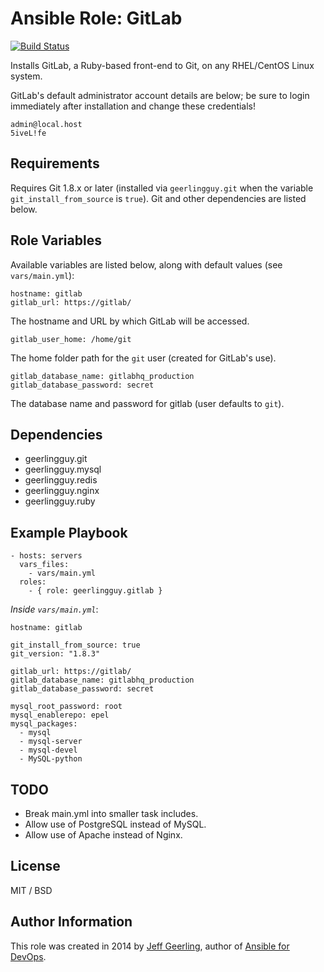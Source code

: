 # Ansible Role: GitLab

[![Build Status](https://travis-ci.org/geerlingguy/ansible-role-gitlab.svg?branch=master)](https://travis-ci.org/geerlingguy/ansible-role-gitlab)

Installs GitLab, a Ruby-based front-end to Git, on any RHEL/CentOS Linux system.

GitLab's default administrator account details are below; be sure to login immediately after installation and change these credentials!

    admin@local.host
    5iveL!fe

## Requirements

Requires Git 1.8.x or later (installed via `geerlingguy.git` when the variable `git_install_from_source` is `true`). Git and other dependencies are listed below.

## Role Variables

Available variables are listed below, along with default values (see `vars/main.yml`):

    hostname: gitlab
    gitlab_url: https://gitlab/

The hostname and URL by which GitLab will be accessed.

    gitlab_user_home: /home/git

The home folder path for the `git` user (created for GitLab's use).

    gitlab_database_name: gitlabhq_production
    gitlab_database_password: secret

The database name and password for gitlab (user defaults to `git`).

## Dependencies

  - geerlingguy.git
  - geerlingguy.mysql
  - geerlingguy.redis
  - geerlingguy.nginx
  - geerlingguy.ruby

## Example Playbook

    - hosts: servers
      vars_files:
        - vars/main.yml
      roles:
        - { role: geerlingguy.gitlab }

*Inside `vars/main.yml`*:

    hostname: gitlab
    
    git_install_from_source: true
    git_version: "1.8.3"
    
    gitlab_url: https://gitlab/
    gitlab_database_name: gitlabhq_production
    gitlab_database_password: secret
    
    mysql_root_password: root
    mysql_enablerepo: epel
    mysql_packages:
      - mysql
      - mysql-server
      - mysql-devel
      - MySQL-python

## TODO

  - Break main.yml into smaller task includes.
  - Allow use of PostgreSQL instead of MySQL.
  - Allow use of Apache instead of Nginx.

## License

MIT / BSD

## Author Information

This role was created in 2014 by [Jeff Geerling](http://jeffgeerling.com/), author of [Ansible for DevOps](http://ansiblefordevops.com/).
